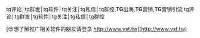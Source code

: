 tg评论│tg群发│tg软件│tg关注│tg私信│tg群控,**TG**出海,**TG**营销,**TG**营销引流
tg评论│tg群发│tg软件│tg关注│tg私信│tg群控

[😍想了解推广相关软件的朋友请登录 http://www.vst.tw](http://www.vst.tw)



